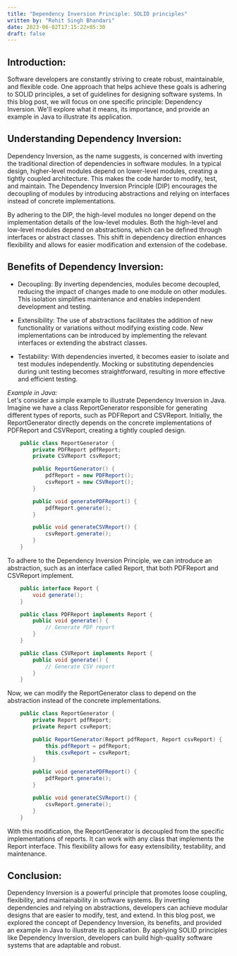 ```yaml
---
title: "Dependency Inversion Principle: SOLID principles"
written by: "Rohit Singh Bhandari"
date: 2023-06-02T17:15:22+05:30
draft: false
---
```


## Introduction:<br>

Software developers are constantly striving to create robust, maintainable, and flexible code. One approach that helps achieve these goals is adhering to SOLID principles, a set of guidelines for designing software systems. In this blog post, we will focus on one specific principle: Dependency Inversion. We'll explore what it means, its importance, and provide an example in Java to illustrate its application.

## Understanding Dependency Inversion:<br>

Dependency Inversion, as the name suggests, is concerned with inverting the traditional direction of dependencies in software modules. In a typical design, higher-level modules depend on lower-level modules, creating a tightly coupled architecture. This makes the code harder to modify, test, and maintain. The Dependency Inversion Principle (DIP) encourages the decoupling of modules by introducing abstractions and relying on interfaces instead of concrete implementations.

By adhering to the DIP, the high-level modules no longer depend on the implementation details of the low-level modules. Both the high-level and low-level modules depend on abstractions, which can be defined through interfaces or abstract classes. This shift in dependency direction enhances flexibility and allows for easier modification and extension of the codebase.

## Benefits of Dependency Inversion:<br>
* Decoupling: By inverting dependencies, modules become decoupled, reducing the impact of changes made to one module on other modules. This isolation simplifies maintenance and enables independent development and testing.

* Extensibility: The use of abstractions facilitates the addition of new functionality or variations without modifying existing code. New implementations can be introduced by implementing the relevant interfaces or extending the abstract classes.

* Testability: With dependencies inverted, it becomes easier to isolate and test modules independently. Mocking or substituting dependencies during unit testing becomes straightforward, resulting in more effective and efficient testing.

_Example in Java:_<br>
Let's consider a simple example to illustrate Dependency Inversion in Java. Imagine we have a class ReportGenerator responsible for generating different types of reports, such as PDFReport and CSVReport. Initially, the ReportGenerator directly depends on the concrete implementations of PDFReport and CSVReport, creating a tightly coupled design.

```java
    public class ReportGenerator {
        private PDFReport pdfReport;
        private CSVReport csvReport;

        public ReportGenerator() {
            pdfReport = new PDFReport();
            csvReport = new CSVReport();
        }

        public void generatePDFReport() {
            pdfReport.generate();
        }

        public void generateCSVReport() {
            csvReport.generate();
        }
    }
```

To adhere to the Dependency Inversion Principle, we can introduce an abstraction, such as an interface called Report, that both PDFReport and CSVReport implement.

```java
    public interface Report {
        void generate();
    }

    public class PDFReport implements Report {
        public void generate() {
            // Generate PDF report
        }
    }

    public class CSVReport implements Report {
        public void generate() {
            // Generate CSV report
        }
    }
```

Now, we can modify the ReportGenerator class to depend on the abstraction instead of the concrete implementations.

```java
    public class ReportGenerator {
        private Report pdfReport;
        private Report csvReport;

        public ReportGenerator(Report pdfReport, Report csvReport) {
            this.pdfReport = pdfReport;
            this.csvReport = csvReport;
        }

        public void generatePDFReport() {
            pdfReport.generate();
        }

        public void generateCSVReport() {
            csvReport.generate();
        }
    }
```

With this modification, the ReportGenerator is decoupled from the specific implementations of reports. It can work with any class that implements the Report interface. This flexibility allows for easy extensibility, testability, and maintenance.

## Conclusion:<br>
Dependency Inversion is a powerful principle that promotes loose coupling, flexibility, and maintainability in software systems. By inverting dependencies and relying on abstractions, developers can achieve modular designs that are easier to modify, test, and extend. In this blog post, we explored the concept of Dependency Inversion, its benefits, and provided an example in Java to illustrate its application. By applying SOLID principles like Dependency Inversion, developers can build high-quality software systems that are adaptable and robust.